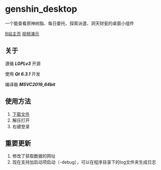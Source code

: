 # genshin_desktop
一个能查看原神树脂、每日委托、探索派遣、洞天财瓮的桌面小组件

[B站主页](https://space.bilibili.com/29597556)
[视频演示](https://www.bilibili.com/video/BV15e4y1q7Kb/?spm_id_from=333.999.0.0)

## 关于
遵循 ***LGPLv3*** 开源

使用 ***Qt 6.3.1*** 开发

编译器 ***MSVC2019_64bit***

## 使用方法
1. [下载文件](https://github.com/nimeng1299/genshin_desktop/releases/tag/Releases)
2. 解压打开
3. 右键登录

## 重要更新
1. 修改了获取数据的网址
2. 现在支持加启动项启动（-debug），可以在程序目录下的log文件夹生成日志